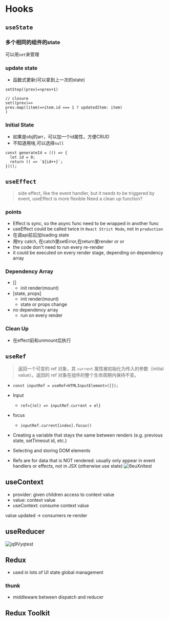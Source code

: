 # Hooks


## `useState`

### 多个相同的组件的state

可以用`set`来管理

### update state

- 函数式更新(可以拿到上一次的state)
```JSX
setStep((prev)=>prev+1)
```

```JSX
// closure
set((prev)=>
prev.map((item)=>item.id === 1 ? updatedItem: item)
)
```

### Initial State

- 如果是obj的arr，可以加一个id属性，方便CRUD
- 不知道用啥,可以选择`null`

```JSX
const generateId = (() => {
  let id = 0;
  return () => `${id++}`;
})();
```

## `useEffect`
> side effect, like the event handler, but it needs to be triggered by event, useEffect is more flexible
> Need a clean up function?
### points
- Effect is sync, so the async func need to be wrapped in another func
- useEffect could be called twice in `React Strict Mode`, not in `production`
- 在调api前后加loading state
- 用try catch, 在catch里setError,在return里render <Loading> or <Data> or <Error>
- the code don't need to run every re-render
- it could be executed on every render stage, depending on dependency array

### Dependency Array
- []
  - init render(mount)
- [state, props]
  - init render(mount)
  - state or props change
- no dependency array
  - run on every render

### Clean Up
- 在effect前和unmount后执行



## `useRef`

> 返回一个可变的 ref 对象，其 `current` 属性被初始化为传入的参数（initial value）。返回的 ref 对象在组件的整个生命周期内保持不变。

- `const inputRef = useRef<HTMLInputElement>([]);`
- Input
  - `ref={(el) => inputRef.current = el}`
- focus
  - `inputRef.current[index].focus()`

- Creating a variable that stays the same between renders (e.g. previous state, setTimeout id, etc.)
- Selecting and storing DOM elements
- Refs are for data that is NOT rendered: usually only appear in event handlers or effects, not in JSX (otherwise use state)
![6euXnltest](https://cdn.jsdelivr.net/gh/h3x311/upic@main/LC3/2024/6euXnltest.png)

## useContext
- provider: given children access to context value
- value: context value
- useContext: consume context value

value updated -> consumers re-render

## useReducer
![jq9Vyqtest](https://cdn.jsdelivr.net/gh/h3x311/upic@main/LC3/2024/jq9Vyqtest.png)

## Redux

- used in lots of UI state global management

### thunk 

- middleware between dispatch and reducer

## Redux Toolkit


